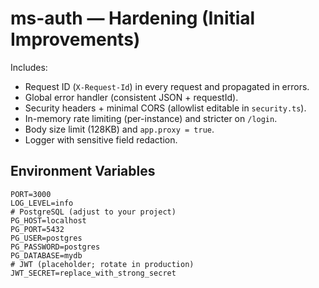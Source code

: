 # ms-auth — Hardening (Initial Improvements)

Includes:
- Request ID (`X-Request-Id`) in every request and propagated in errors.
- Global error handler (consistent JSON + requestId).
- Security headers + minimal CORS (allowlist editable in `security.ts`).
- In-memory rate limiting (per-instance) and stricter on `/login`.
- Body size limit (128KB) and `app.proxy = true`.
- Logger with sensitive field redaction.

## Environment Variables
```env
PORT=3000
LOG_LEVEL=info
# PostgreSQL (adjust to your project)
PG_HOST=localhost
PG_PORT=5432
PG_USER=postgres
PG_PASSWORD=postgres
PG_DATABASE=mydb
# JWT (placeholder; rotate in production)
JWT_SECRET=replace_with_strong_secret
```
